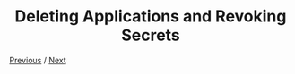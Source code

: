 <h1 align="center">Deleting Applications and Revoking Secrets</h1>

[Previous](https:// "Previous")
/
[Next](https:// "Next")

